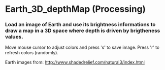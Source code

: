 # Earth_3D_depthMap (Processing)

### Load an image of Earth and use its brightness informations to draw a map in a 3D space where depth is driven by brigtheness values.

Move mouse cursor to adjust colors and press 's' to save image. Press 'r' to refresh colors (randomly).

Earth images from: http://www.shadedrelief.com/natural3/index.html
